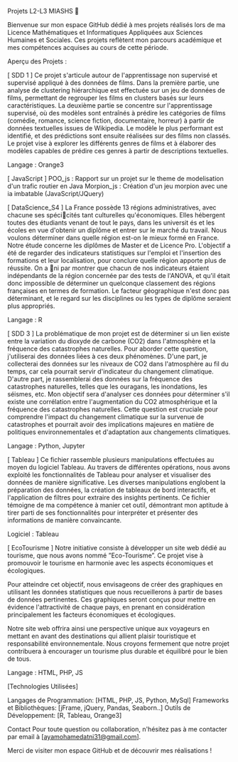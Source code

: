 Projets L2-L3 MIASHS 🚀

Bienvenue sur mon espace GitHub dédié à mes projets réalisés lors de ma Licence Mathématiques et Informatiques Appliquées aux Sciences Humaines et Sociales. Ces projets reflètent mon parcours académique et mes compétences acquises au cours de cette période.

Aperçu des Projets : 

[ SDD 1 ]
Ce projet s'articule autour de l'apprentissage non supervisé et supervisé appliqué à des données de films. Dans la première partie, une analyse de clustering hiérarchique est effectuée sur un jeu de données de films, permettant de regrouper les films en clusters basés sur leurs caractéristiques. La deuxième partie se concentre sur l'apprentissage supervisé, où des modèles sont entraînés à prédire les catégories de films (comédie, romance, science fiction, documentaire, horreur) à partir de données textuelles issues de Wikipedia. Le modèle le plus performant est identifié, et des prédictions sont ensuite réalisées sur des films non classés. Le projet vise à explorer les différents genres de films et à élaborer des modèles capables de prédire ces genres à partir de descriptions textuelles.

Langage : Orange3

[ JavaScript ]
POO_js : Rapport sur un projet sur le theme de modelisation d'un trafic routier en Java 
Morpion_js : Création d'un jeu morpion avec une ia imbatable (JavaScript/JQuery)

[ DataScience_S4 ]
La France possède 13 régions administratives, avec chacune ses spécicités tant culturelles qu'économiques. Elles hébergent toutes des étudiants venant de tout le pays, dans les universit és et les écoles en vue d'obtenir un diplôme et entrer sur le marché du travail. Nous voulons déterminer dans quelle région est-on le mieux formé en France. Notre étude concerne les diplômes de Master et de Licence Pro. L'objectif a été de regarder des indicateurs statistiques sur l'emploi et l'insertion des formations et leur localisation, pour conclure quelle région apporte plus de réussite. On a ni par montrer que chacun de nos indicateurs étaient indépendants de la région concernée par des tests de l'ANOVA, et qu'il était donc impossible de déterminer un quelconque classement des régions françaises en termes de formation. Le facteur géographique n'est donc pas déterminant, et le regard sur les disciplines ou les types de diplôme seraient plus appropriés.

Langage : R

[ SDD 3 ]
La problématique de mon projet est de déterminer si un lien existe entre la variation du dioxyde de carbone (CO2) dans l'atmosphère et la fréquence des catastrophes naturelles. Pour aborder cette question, j'utiliserai des données liées à ces deux phénomènes. D'une part, je collecterai des données sur les niveaux de CO2 dans l'atmosphère au fil du temps, car cela pourrait servir d'indicateur du changement climatique. D'autre part, je rassemblerai des données sur la fréquence des catastrophes naturelles, telles que les ouragans, les inondations, les séismes, etc. Mon objectif sera d'analyser ces données pour déterminer s'il existe une corrélation entre l'augmentation du CO2 atmosphérique et la fréquence des catastrophes naturelles. Cette question est cruciale pour comprendre l'impact du changement climatique sur la survenue de catastrophes et pourrait avoir des implications majeures en matière de politiques environnementales et d'adaptation aux changements climatiques.

Langage : Python, Jupyter 

[ Tableau ]
Ce fichier rassemble plusieurs manipulations effectuées au moyen du logiciel Tableau. Au travers de différentes opérations, nous avons exploité les fonctionnalités de Tableau pour analyser et visualiser des données de manière significative. Les diverses manipulations englobent la préparation des données, la création de tableaux de bord interactifs, et l'application de filtres pour extraire des insights pertinents. 
Ce fichier témoigne de ma compétence à manier cet outil, démontrant mon aptitude à tirer parti de ses fonctionnalités pour interpréter et présenter des informations de manière convaincante.

Logiciel : Tableau

[ EcoTourisme ]
Notre initiative consiste à développer un site web dédié au tourisme, que nous avons nommé ”Eco-Tourisme”. Ce projet vise à promouvoir le tourisme en harmonie avec les aspects économiques et écologiques.

Pour atteindre cet objectif, nous envisageons de créer des graphiques en utilisant les données statistiques que nous recueillerons à partir de bases de données pertinentes. Ces graphiques seront conçus pour mettre en évidence l'attractivité de chaque pays, en prenant en considération principalement les facteurs économiques et écologiques.

Notre site web offrira ainsi une perspective unique aux voyageurs en mettant en avant des destinations qui allient plaisir touristique et responsabilité environnementale. Nous croyons fermement que notre projet contribuera à encourager un tourisme plus durable et équilibré pour le bien de tous.

Langage : HTML, PHP, JS 

[Technologies Utilisées]

Langages de Programmation: [HTML, PHP, JS, Python, MySql]
Frameworks et Bibliothèques: [jFrame, jQuery, Pandas, Seaborn..]
Outils de Développement: [R, Tableau, Orange3]

Contact
Pour toute question ou collaboration, n'hésitez pas à me contacter par email à [ayamohamedatni31@gmail.com].

Merci de visiter mon espace GitHub et de découvrir mes réalisations !
